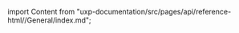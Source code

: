 
import Content from "uxp-documentation/src/pages/api/reference-html//General/index.md";

<Content query="product=photoshop"/>
